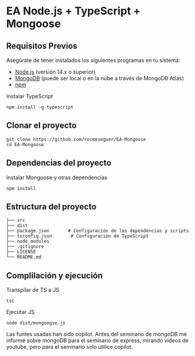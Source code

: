 # EA Node.js + TypeScript + Mongoose

## Requisitos Previos

Asegúrate de tener instalados los siguientes programas en tu sistema:

- [Node.js](https://nodejs.org/) (versión 14.x o superior)
- [MongoDB](https://www.mongodb.com/) (puede ser local o en la nube a través de MongoDB Atlas)
- [npm](https://www.npmjs.com/) 

Instalar TypeScript
```
npm install -g typescript
```

## Clonar el proyecto

```
git clone https://github.com/rocmeseguer/EA-Mongoose
cd EA-Mongoose
```

## Dependencias del proyecto

Instalar Mongoose y otras dependencias
```
npm install
```

## Estructura del proyecto

```
├── src
├── dist
├── package.json       # Configuración de las dependencias y scripts
├── tsconfig.json       # Configuración de TypeScript
├── node_modules
├── .gitignore
├── LICENSE
└── README.md
```

## Complilación y ejecución

Transpilar de TS a JS
```
tsc 
```

Ejecutar JS
```
node dist/mongoogse.js
```


Las funtes usadas han sido copilot. Antes del seminario de mongoDB me informé sobre mongoDB para el seminario de express, mirando videos de youtube, pero para el seminario solo utilice copilot.
